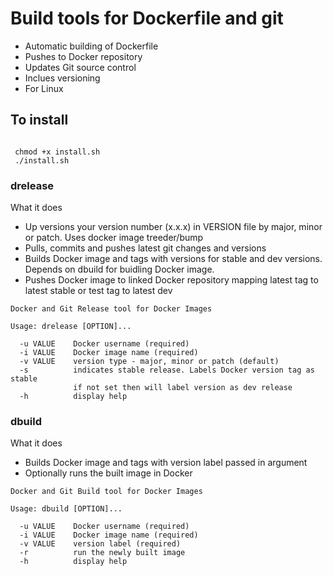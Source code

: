 # Build tools for Dockerfile and git

* Automatic building of Dockerfile
* Pushes to Docker repository
* Updates Git source control
* Inclues versioning
* For Linux

## To install

```

 chmod +x install.sh
 ./install.sh

```
### drelease

What it does
* Up versions your version number (x.x.x) in VERSION file by major, minor or patch. Uses docker image treeder/bump
* Pulls, commits and pushes latest git changes and versions
* Builds Docker image and tags with versions for stable and dev versions. Depends on dbuild for buidling Docker image.
* Pushes Docker image to linked Docker repository mapping latest tag to latest stable or test tag to latest dev

```
Docker and Git Release tool for Docker Images

Usage: drelease [OPTION]...

  -u VALUE    Docker username (required)
  -i VALUE    Docker image name (required)
  -v VALUE    version type - major, minor or patch (default)
  -s          indicates stable release. Labels Docker version tag as stable
              if not set then will label version as dev release
  -h          display help

```

### dbuild

What it does
* Builds Docker image and tags with version label passed in argument
* Optionally runs the built image in Docker

```
Docker and Git Build tool for Docker Images

Usage: dbuild [OPTION]...

  -u VALUE    Docker username (required)
  -i VALUE    Docker image name (required)
  -v VALUE    version label (required)
  -r          run the newly built image
  -h          display help


```

